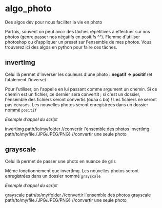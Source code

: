 # algo_photo
Des algos dev pour nous faciliter la vie en photo

Parfois, souvent on peut avoir des tâches répétitives à effectuer sur nos photos (genre passer nos négatifs en positifs ^^). 
Flemme d'utiliser photoshop ou d'appliquer un preset sur l'ensemble de mes photos. Vous trouverez ici des algos en python pour faire ces tâches.

## invertImg 

Celui là permet d'inverser les couleurs d'une photo : **negatif -> positif** (et fatalement l'inverse). 

Pour l'utiliser, on l'appelle en lui passant comme argument un chemin. Si ce chemin est un fichier, ce dernier sera convertit ; si c'est un dossier, l'ensemble des fichiers seront convertis (ouaa c bo) ! Les fichiers ne seront pas écrasés. Les nouvelles photos seront enregistrées dans un dossier nommé `positif`

*Exemple d'appel du script*

  invertImg path/to/my/folder
  //convertir l'ensemble des photos
  invertImg path/to/my/file.{JPG/JPEG/PNG}
  //convertir une seule photo
  
## grayscale 

Celui là permet de passer une photo en nuance de gris 

Même fonctionnement que invertImg. Les nouvelles photos seront enregistrées dans un dossier nommé `grayscale`

*Exemple d'appel du script*

  grayscale path/to/my/folder
  //convertir l'ensemble des photos
  grayscale path/to/my/file.{JPG/JPEG/PNG}
  //convertir une seule photo
